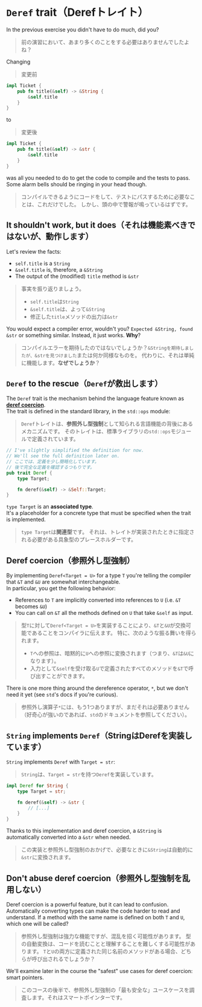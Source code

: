 # `Deref` trait（Derefトレイト）

In the previous exercise you didn't have to do much, did you?

> 前の演習において、あまり多くのことをする必要はありませんでしたよね？

Changing

> 変更前

```rust
impl Ticket {
    pub fn title(&self) -> &String {
        &self.title
    }
}
```

to

> 変更後

```rust
impl Ticket {
    pub fn title(&self) -> &str {
        &self.title
    }
}
```

was all you needed to do to get the code to compile and the tests to pass.
Some alarm bells should be ringing in your head though.

> コンパイルできるようにコードをして、テストにパスするために必要なことは、これだけでした。
> しかし、頭の中で警報が鳴っているはずです。

## It shouldn't work, but it does（それは機能素べきではないが、動作します）

Let's review the facts:

- `self.title` is a `String`
- `&self.title` is, therefore, a `&String`
- The output of the (modified) `title` method is `&str`

> 事実を振り返りましょう。
>
> - `self.title`は`String`
> - `&self.title`は、よって`&String`
> - 修正した`title`メソッドの出力は`&str`

You would expect a compiler error, wouldn't you? `Expected &String, found &str` or something similar.
Instead, it just works. **Why**?

> コンパイルエラーを期待したのではないでしょうか？`&Stringを期待しましたが、&strを見つけました`または何か同様なものを。
> 代わりに、それは単純に機能します。**なぜでしょうか**？

## `Deref` to the rescue（`Deref`が救出します）

The `Deref` trait is the mechanism behind the language feature known as [**deref coercion**](https://doc.rust-lang.org/std/ops/trait.Deref.html#deref-coercion).\
The trait is defined in the standard library, in the `std::ops` module:

> `Deref`トレイトは、**参照外し型強制**として知られる言語機能の背後にあるメカニズムです。
> そのトレイトは、標準ライブラリの`std::ops`モジュールで定義されています。

```rust
// I've slightly simplified the definition for now.
// We'll see the full definition later on.
// ここでは、定義を少し簡略化しています。
// 後で完全な定義を確認するつもりです。
pub trait Deref {
    type Target;

    fn deref(&self) -> &Self::Target;
}
```

`type Target` is an **associated type**.\
It's a placeholder for a concrete type that must be specified when the trait is implemented.

> `type Target`は**関連型**です。
> それは、トレイトが実装されたときに指定される必要がある具象型のプレースホルダーです。

## Deref coercion（参照外し型強制）

By implementing `Deref<Target = U>` for a type `T` you're telling the compiler that `&T` and `&U` are
somewhat interchangeable.\
In particular, you get the following behavior:

- References to `T` are implicitly converted into references to `U` (i.e. `&T` becomes `&U`)
- You can call on `&T` all the methods defined on `U` that take `&self` as input.

> 型`T`に対して`Deref<Target = U>`を実装することにより、`&T`と`&U`が交換可能であることをコンパイラに伝えます。
> 特に、次のような振る舞いを得られます。
>
> - `T`への参照は、暗黙的に`U`への参照に変換されます（つまり、`&T`は`&U`になります）。
> - 入力として`&self`を受け取る`U`で定義されたすべてのメソッドを`&T`で呼び出すことができます。

There is one more thing around the dereference operator, `*`, but we don't need it yet (see `std`'s docs
if you're curious).

> 参照外し演算子`*`には、もう1つありますが、まだそれは必要ありません（好奇心が強いのであれば、`std`のドキュメントを参照してください）。

## `String` implements `Deref`（StringはDerefを実装しています）

`String` implements `Deref` with `Target = str`:

> `String`は、`Target = str`を持つ`Deref`を実装しています。

```rust
impl Deref for String {
    type Target = str;

    fn deref(&self) -> &str {
        // [...]
    }
}
```

Thanks to this implementation and deref coercion, a `&String` is automatically converted into a `&str` when needed.

> この実装と参照外し型強制のおかげで、必要なときに`&String`は自動的に`&str`に変換されます。

## Don't abuse deref coercion（参照外し型強制を乱用しない）

Deref coercion is a powerful feature, but it can lead to confusion.\
Automatically converting types can make the code harder to read and understand. If a method with the same name
is defined on both `T` and `U`, which one will be called?

> 参照外し型強制は強力な機能ですが、混乱を招く可能性があります。
> 型の自動変換は、コードを読むことと理解することを難しくする可能性があります。
> `T`と`U`の両方に定義された同じ名前のメソッドがある場合、どちらが呼び出されるでしょうか？

We'll examine later in the course the "safest" use cases for deref coercion: smart pointers.

> このコースの後半で、参照外し型強制の「最も安全な」ユースケースを調査します。それはスマートポインターです。
